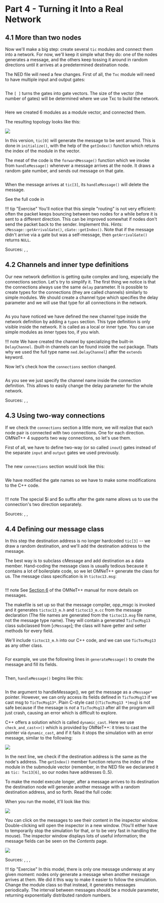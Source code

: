 # Part 4 - Turning it Into a Real Network

## 4.1 More than two nodes

Now we'll make a big step: create several `tic` modules and connect
them into a network. For now, we'll keep it simple what they do:
one of the nodes generates a message, and the others keep tossing
it around in random directions until it arrives at
a predetermined destination node.

The NED file will need a few changes. First of all, the `Txc` module will
need to have multiple input and output gates:

<pre class="snippet" src="../code/tictoc10.ned" from="simple Txc10" upto="output out\[\];\n}"></pre>

The `[ ]` turns the gates into gate vectors. The size of the vector
(the number of gates) will be determined where we use Txc to build
the network.

<pre class="snippet" src="../code/tictoc10.ned" from="network Tictoc10" upto="tic\[5\].out\+\+;\n}"></pre>

Here we created 6 modules as a module vector, and connected them.

The resulting topology looks like this:

<img src="../images/step10.png">

In this version, `tic[0]` will generate the message to be sent around.
This is done in `initialize()`, with the help of the `getIndex()` function which
returns the index of the module in the vector.

The meat of the code is the `forwardMessage()` function which we invoke
from `handleMessage()` whenever a message arrives at the node. It draws
a random gate number, and sends out message on that gate.

<pre class="snippet" src="../code/txc10.cc" from="void Txc10::forwardMessage" upto="k\);\n}"></pre>

When the message arrives at `tic[3]`, its `handleMessage()` will delete the message.

See the full code in <a srcfile="tutorials/tictoc/code/txc10.cc"></a>

!!! tip "Exercise"
    You'll notice that this simple "routing" is not very efficient:
    often the packet keeps bouncing between two nodes for a while before it is sent
    to a different direction. This can be improved somewhat if nodes don't send
    the packet back to the sender. Implement this. Hints: `cMessage::getArrivalGate()`,
    `cGate::getIndex()`. Note that if the message didn't arrive via a gate but was
    a self-message, then `getArrivalGate()` returns `NULL`.

Sources: <a srcfile="tutorials/tictoc/code/tictoc10.ned"></a>, <a srcfile="tutorials/tictoc/code/txc10.cc"></a>, <a srcfile="tutorials/tictoc/code/omnetpp.ini"></a>


## 4.2 Channels and inner type definitions

Our new network definition is getting quite complex and long, especially
the connections section. Let's try to simplify it. The first thing we
notice is that the connections always use the same `delay` parameter.
It is possible to create types for the connections (they are called channels)
similarly to simple modules. We should create a channel type which specifies the
delay parameter and we will use that type for all connections in the network.

<pre class="snippet" src="../code/tictoc11.ned" from="network Tictoc11" upto="submodules"></pre>

As you have noticed we have defined the new channel type inside the network definition
by adding a `types` section. This type definition is only visible inside the
network. It is called as a local or inner type. You can use simple modules as inner types
too, if you wish.

!!! note
    We have created the channel by specializing the built-in `DelayChannel`.
    (built-in channels can be found inside the `ned` package. Thats why we used
    the full type name `ned.DelayChannel`) after the `extends` keyword.

Now let's check how the `connections` section changed.

<pre class="snippet" src="../code/tictoc11.ned" from="connections:" upto="tic\[5\].out\+\+;\n}"></pre>

As you see we just specify the channel name inside the connection definition.
This allows to easily change the delay parameter for the whole network.

Sources: <a srcfile="tutorials/tictoc/code/tictoc11.ned"></a>, <a srcfile="tutorials/tictoc/code/txc11.cc"></a>, <a srcfile="tutorials/tictoc/code/omnetpp.ini"></a>


## 4.3 Using two-way connections

If we check the `connections` section a little more, we will realize that
each node pair is connected with two connections. One for each direction.
OMNeT++ 4 supports two way connections, so let's use them.

First of all, we have to define two-way (or so called `inout`) gates instead of the
separate `input` and `output` gates we used previously.

<pre class="snippet" src="../code/tictoc12.ned" from="simple Txc12" upto="declare two way connections\n}"></pre>

The new `connections` section would look like this:

<pre class="snippet" src="../code/tictoc12.ned" from="connections:" upto="tic\[5\].gate\+\+;\n}"></pre>

We have modified the gate names so we have to make some modifications to the
C++ code.

<pre class="snippet" src="../code/txc12.cc" from="void Txc12::forwardMessage" upto="k\);\n}"></pre>

!!! note
    The special $i and $o suffix after the gate name allows us to use the
    connection's two direction separately.

Sources: <a srcfile="tutorials/tictoc/code/tictoc12.ned"></a>, <a srcfile="tutorials/tictoc/code/txc12.cc"></a>, <a srcfile="tutorials/tictoc/code/omnetpp.ini"></a>


## 4.4 Defining our message class

In this step the destination address is no longer hardcoded `tic[3]` -- we draw a
random destination, and we'll add the destination address to the message.

The best way is to subclass cMessage and add destination as a data member.
Hand-coding the message class is usually tedious because it contains
a lot of boilerplate code, so we let OMNeT++ generate the class for us.
The message class specification is in `tictoc13.msg`:

<pre class="snippet" src="../code/tictoc13.msg" from="message TicTocMsg13" upto="}"></pre>

!!! note
    See <a href="../manual/index.html#cha:msg-def" target="_blank">Section 6</a> of the OMNeT++ manual for more details on messages.

The makefile is set up so that the message compiler, opp_msgc is invoked
and it generates `tictoc13_m.h` and `tictoc13_m.cc` from the message declaration
(The file names are generated from the `tictoc13.msg` file name, not the message type name).
They will contain a generated `TicTocMsg13` class subclassed from [`cMessage`];
the class will have getter and setter methods for every field.

We'll include `tictoc13_m.h` into our C++ code, and we can use `TicTocMsg13` as
any other class.

<pre class="snippet" src="../code/txc13.cc" after="cMessage" upto="tictoc13_m.h"></pre>

For example, we use the following lines in `generateMessage()` to create the
message and fill its fields.

<pre class="snippet" src="../code/txc13.cc" from="TicTocMsg13 \*msg = new TicTocMsg13\(msgname\);" upto="return msg;"></pre>

Then, `handleMessage()` begins like this:

<pre class="snippet" src="../code/txc13.cc" from="void Txc13::handleMessage\(" upto="getDestination"></pre>

In the argument to handleMessage(), we get the message as a `cMessage*` pointer.
However, we can only access its fields defined in `TicTocMsg13` if we cast
msg to `TicTocMsg13*`. Plain C-style cast (`(TicTocMsg13 *)msg`)
is not safe because if the message is *not* a `TicTocMsg13` after all
the program will just crash, causing an error which is difficult to explore.

C++ offers a solution which is called `dynamic_cast`. Here we use `check_and_cast<>()`
which is provided by OMNeT++: it tries to cast the pointer via `dynamic_cast`,
and if it fails it stops the simulation with an error message, similar to the
following:

<img src="../images/step13e.png">

In the next line, we check if the destination address is the same as the
node's address. The `getIndex()` member function returns the index
of the module in the submodule vector (remember, in the NED file we
declarared it as `tic: Txc13[6]`, so our nodes have addresses 0..5).

To make the model execute longer, after a message arrives to its destination
the destination node will generate another message with a random destination
address, and so forth. Read the full code: <a srcfile="tutorials/tictoc/code/txc13.cc"></a>

When you run the model, it'll look like this:

<img src="../images/step13a.png">

You can click on the messages to see their content in the inspector window.
Double-clicking will open the inspector in a new window.
(You'll either have to temporarily stop the simulation for that,
or to be very fast in handling the mouse). The inspector window
displays lots of useful information; the message fields can be seen
on the *Contents* page.

<img src="../images/step13b.png">

Sources: <a srcfile="tutorials/tictoc/code/tictoc13.ned"></a>, <a srcfile="tutorials/tictoc/code/tictoc13.msg"></a>, <a srcfile="tutorials/tictoc/code/txc13.cc"></a>, <a srcfile="tutorials/tictoc/code/omnetpp.ini"></a>

!!! tip "Exercise"
    In this model, there is only one message underway at any
    given moment: nodes only generate a message when another message arrives
    at them. We did it this way to make it easier to follow the simulation.
    Change the module class so that instead, it generates messages periodically.
    The interval between messages should be a module parameter, returning
    exponentially distributed random numbers.

[cMessage]: https://omnetpp.org/doc/omnetpp/api/classomnetpp_1_1cMessage.html

